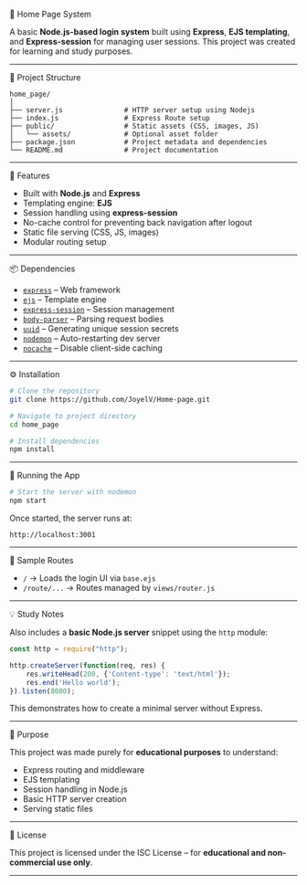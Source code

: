 🔐 Home Page System

A basic **Node.js-based login system** built using **Express**, **EJS templating**, and **Express-session** for managing user sessions. This project was created for learning and study purposes.

---

📁 Project Structure

```
home_page/
│
├── server.js               # HTTP server setup using Nodejs
├── index.js                # Express Route setup 
├── public/                 # Static assets (CSS, images, JS)
│   └── assets/             # Optional asset folder
├── package.json            # Project metadata and dependencies
└── README.md               # Project documentation
```

---

🚀 Features

* Built with **Node.js** and **Express**
* Templating engine: **EJS**
* Session handling using **express-session**
* No-cache control for preventing back navigation after logout
* Static file serving (CSS, JS, images)
* Modular routing setup

---

📦 Dependencies

* [`express`](https://www.npmjs.com/package/express) – Web framework
* [`ejs`](https://www.npmjs.com/package/ejs) – Template engine
* [`express-session`](https://www.npmjs.com/package/express-session) – Session management
* [`body-parser`](https://www.npmjs.com/package/body-parser) – Parsing request bodies
* [`uuid`](https://www.npmjs.com/package/uuid) – Generating unique session secrets
* [`nodemon`](https://www.npmjs.com/package/nodemon) – Auto-restarting dev server
* [`nocache`](https://www.npmjs.com/package/nocache) – Disable client-side caching

---

⚙️ Installation

```bash
# Clone the repository
git clone https://github.com/JoyelV/Home-page.git

# Navigate to project directory
cd home_page

# Install dependencies
npm install
```

---

🧪 Running the App

```bash
# Start the server with nodemon
npm start
```

Once started, the server runs at:

```
http://localhost:3001
```

---

📄 Sample Routes

* `/` → Loads the login UI via `base.ejs`
* `/route/...` → Routes managed by `views/router.js`

---

💡 Study Notes

Also includes a **basic Node.js server** snippet using the `http` module:

```js
const http = require("http");

http.createServer(function(req, res) {
    res.writeHead(200, {'Content-type': 'text/html'});
    res.end('Hello world');
}).listen(8080);
```

This demonstrates how to create a minimal server without Express.

---

🧠 Purpose

This project was made purely for **educational purposes** to understand:

* Express routing and middleware
* EJS templating
* Session handling in Node.js
* Basic HTTP server creation
* Serving static files

---

📜 License

This project is licensed under the ISC License – for **educational and non-commercial use only**.

---
